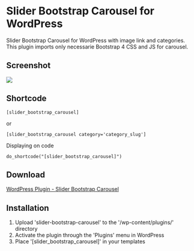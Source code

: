 # Slider Bootstrap Carousel for WordPress

Slider Bootstrap Carousel for WordPress with image link and categories. This plugin imports only necessarie Bootstrap 4 CSS and JS for carousel.

## Screenshot
![](https://raw.githubusercontent.com/felipemendes/Slider-Bootstrap-Carousel/master/assets/screenshot-2.png)

## Shortcode
```
[slider_bootstrap_carousel] 
```
or
```
[slider_bootstrap_carousel category='category_slug']
```

Displaying on code
```
do_shortcode("[slider_bootstrap_carousel]")
```

## Download
[WordPress Plugin - Slider Bootstrap Carousel](https://wordpress.org/plugins/slider-bootstrap-carousel/)

## Installation

1. Upload 'slider-bootstrap-carousel' to the '/wp-content/plugins/' directory
2. Activate the plugin through the 'Plugins' menu in WordPress
3. Place '[slider_bootstrap_carousel]' in your templates
